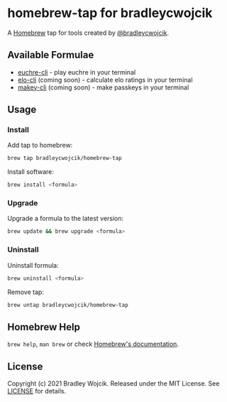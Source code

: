 # homebrew-tap for bradleycwojcik

A [Homebrew](https://brew.sh) tap for tools created by [@bradleycwojcik](https://github.com/bradleycwojcik).

## Available Formulae

- [euchre-cli](https://github.com/bradleycwojcik/euchre-cli) - play euchre in your terminal
- [elo-cli](https://github.com/bradleycwojcik/elo-cli) (coming soon) - calculate elo ratings in your terminal
- [makey-cli](https://github.com/bradleycwojcik/makey-cli) (coming soon) - make passkeys in your terminal

## Usage

### Install

Add tap to homebrew:

```zsh
brew tap bradleycwojcik/homebrew-tap
```

Install software:

```zsh
brew install <formula>
```

### Upgrade

Upgrade a formula to the latest version:

```zsh
brew update && brew upgrade <formula>
```

### Uninstall

Uninstall formula:

```zsh
brew uninstall <formula>
```

Remove tap:

```zsh
brew untap bradleycwojcik/homebrew-tap
```

## Homebrew Help

`brew help`, `man brew` or check [Homebrew's documentation](https://docs.brew.sh).

## License

Copyright (c) 2021 Bradley Wojcik. Released under the MIT License. See [LICENSE](LICENSE) for details.
